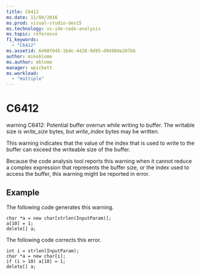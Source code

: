 ```yaml
---
title: C6412
ms.date: 11/04/2016
ms.prod: visual-studio-dev15
ms.technology: vs-ide-code-analysis
ms.topic: reference
f1_keywords:
  - "C6412"
ms.assetid: 6498f045-1bdc-4428-9d95-d9498de207bb
author: mikeblome
ms.author: mblome
manager: wpickett
ms.workload:
  - "multiple"
---
```

# C6412
warning C6412: Potential buffer overrun while writing to buffer. The writable size is *write_size* bytes, but *write_index* bytes may be written.

 This warning indicates that the value of the index that is used to write to the buffer can exceed the writeable size of the buffer.

 Because the code analysis tool reports this warning when it cannot reduce a complex expression that represents the buffer size, or the index used to access the buffer, this warning might be reported in error.

## Example
 The following code generates this warning.

```
char *a = new char[strlen(InputParam)];
a[10] = 1;
delete[] a;
```

 The following code corrects this error.

```
int i = strlen(InputParam);
char *a = new char[i];
if (i > 10) a[10] = 1;
delete[] a;
```